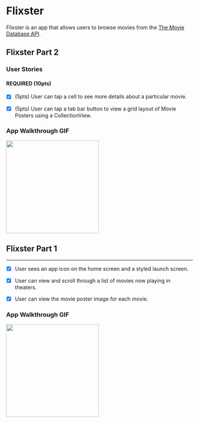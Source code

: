 # Flixster

Flixster is an app that allows users to browse movies from the [The Movie Database API](http://docs.themoviedb.apiary.io/#).

## Flixster Part 2

### User Stories

#### REQUIRED (10pts)
- [x] (5pts) User can tap a cell to see more details about a particular movie.
- [x] (5pts) User can tap a tab bar button to view a grid layout of Movie Posters using a CollectionView.


### App Walkthrough GIF

<img src="http://g.recordit.co/jAVcmhQcaq.gif" width=250><br>

 
 ## Flixster Part 1
---
- [x] User sees an app icon on the home screen and a styled launch screen.
- [x] User can view and scroll through a list of movies now playing in theaters.
- [x] User can view the movie poster image for each movie.
 

 
### App Walkthrough GIF

 
<img src="http://g.recordit.co/JSEfDkRM1v.gif" width=250><br>
 

